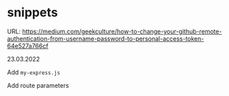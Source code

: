 # snippets

URL: https://medium.com/geekculture/how-to-change-your-github-remote-authentication-from-username-password-to-personal-access-token-64e527a766cf

23.03.2022

Add ``my-express.js``

Add route parameters